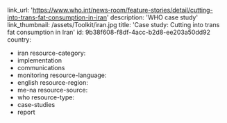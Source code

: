 link_url: 'https://www.who.int/news-room/feature-stories/detail/cutting-into-trans-fat-consumption-in-iran'
description: 'WHO case study'
link_thumbnail: /assets/Toolkit/iran.jpg
title: 'Case study: Cutting into trans fat consumption in Iran'
id: 9b38f608-f8df-4acc-b2d8-ee203a50dd92
country:
  - iran
resource-category:
  - implementation
  - communications
  - monitoring
resource-language:
  - english
resource-region:
  - me-na
resource-source:
  - who
resource-type:
  - case-studies
  - report
